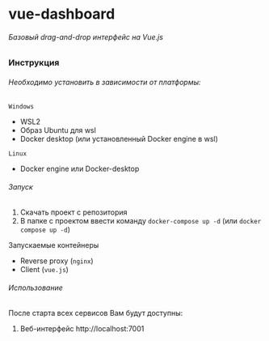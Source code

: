 # vue-dashboard
###### _Базовый drag-and-drop интерфейс на Vue.js_

### Инструкция
###### Необходимо установить в зависимости от платформы:
`Windows`
- WSL2
- Образ Ubuntu для wsl
- Docker desktop (или установленный Docker engine в wsl)

`Linux`
- Docker engine или Docker-desktop

###### Запуск
1. Скачать проект c репозитория
2. В папке с проектом ввести команду `docker-compose up -d` (или `docker compose up -d`)

Запускаемые контейнеры 
- Reverse proxy (`nginx`)
- Client (`vue.js`)

###### Использование

После старта всех сервисов Вам будут доступны:
1. Веб-интерфейс http://localhost:7001